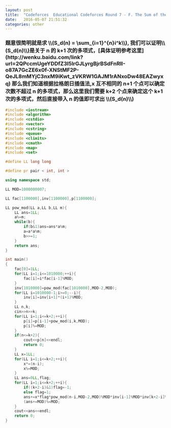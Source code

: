 ```yaml
---
layout: post
title:  "Codeforces  Educational Codeforces Round 7 - F. The Sum of the k-th Powers"
date:   2016-05-07 21:51:32
categories: other
---
```

<script type="text/javascript" src="http://cdn.mathjax.org/mathjax/latest/MathJax.js?config=default"></script>
<h3>题意很简明就是求 \\(S_d(n) = \sum_{i=1}^{n}i^k\\), 我们可以证明\\(S_d(n)\\)是关于 n 的 k+1 次的多项式，[具体证明参考这里](http://wenku.baidu.com/link?url=2QPccmUgeYDDfZ3l5lrGJLyrgBjrBSdFnRlI-o87A7GcZE6x0f-XNStMF2P-QeJL8mMYjC3nxM9iKwt_zVKRW1GAJM1rANxoDw48EAZwyxq)
那么我们知道根据拉格朗日插值法,x 互不相同的 n+1 个点可以确定次数不超过 n 的多项式，那么这里我们需要 k+2 个点来确定这个 k+1 次的多项式，然后直接带入 n 的值即可求出 \\(S_d(n)\\)</h3>

```c++
#include <iostream>
#include <algorithm>
#include <cstdio>
#include <vector>
#include <cstring>
#include <queue>
#include <climits>
#include <cmath>
#include <map>
#include <set>

#define LL long long

#define pr pair < int, int >

using namespace std;

LL MOD=1000000007;

LL fac[1100000],inv[1100000],p[1100000];

LL pow_mod(LL a,LL b,LL m){
    LL ans=1LL;
    a%=m;
    while(b){
        if(b&1)ans=ans*a%m;
        a=a*a%m;
        b>>=1;
    }
    return ans;
}

int main()
{
    fac[0]=1LL;
    for(LL i=1;i<=1010000;++i){
        fac[i]=i*fac[i-1]%MOD;
    }
    inv[1010000]=pow_mod(fac[1010000],MOD-2,MOD);
    for(LL i=1010000-1;i>=0;--i){
        inv[i]=inv[i+1]*(i+1)%MOD;
    }
    LL n,k;
    cin>>n>>k;
    for(LL i=1;i<=k+2;++i){
        p[i]=p[i-1]+pow_mod(i,k,MOD);
        p[i]%=MOD;
    }
    if(n<=k+2){
        cout<<p[n]<<endl;
        return 0;
    }
    LL x=1LL;
    for(LL i=1;i<=k+2;++i){
        x*=(n-i);
        x%=MOD;
    }
    LL ans=0LL,flag;
    for(LL i=1;i<=k+2;++i){
        if((k+2-i)&1)flag=-1;
        else flag=1;
        ans+=x*flag*pow_mod(n-i,MOD-2,MOD)%MOD*inv[i-1]%MOD*inv[k+2-i]%MOD*p[i];
        (ans+=MOD)%=MOD;
    }
    cout<<ans<<endl;
    return 0;
}
```